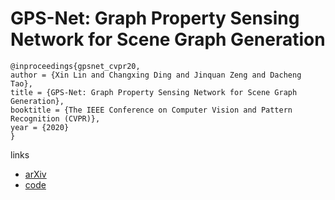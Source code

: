 # GPS-Net: Graph Property Sensing Network for Scene Graph Generation

```
@inproceedings{gpsnet_cvpr20,
author = {Xin Lin and Changxing Ding and Jinquan Zeng and Dacheng Tao},
title = {GPS-Net: Graph Property Sensing Network for Scene Graph Generation},
booktitle = {The IEEE Conference on Computer Vision and Pattern Recognition (CVPR)},
year = {2020}
}
```

links
- [arXiv](https://arxiv.org/abs/2003.12962)
- [code](https://github.com/taksau/GPS-Net)
